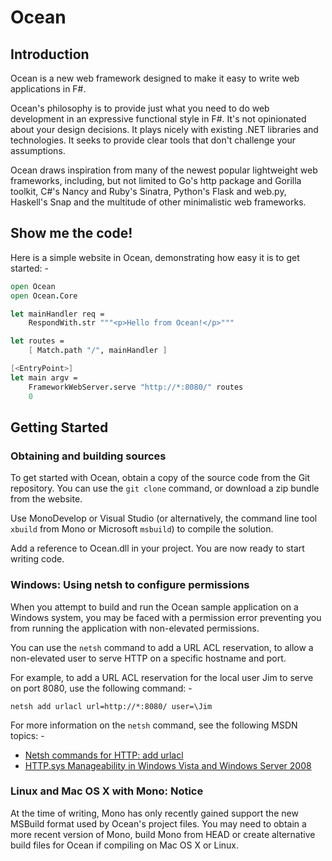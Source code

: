 # Ocean

## Introduction

Ocean is a new web framework designed to make it easy to write web applications in F#.

Ocean's philosophy is to provide just what you need to do web development in an expressive functional style in F#. It's not opinionated about your design decisions. It plays nicely with existing .NET libraries and technologies. It seeks to provide clear tools that don't challenge your assumptions.

Ocean draws inspiration from many of the newest popular lightweight web frameworks, including, but not limited to Go's http package and Gorilla toolkit, C#'s Nancy and Ruby's Sinatra, Python's Flask and web.py, Haskell's Snap and the multitude of other minimalistic web frameworks.

## Show me the code!

Here is a simple website in Ocean, demonstrating how easy it is to get started: -

```fsharp
open Ocean
open Ocean.Core

let mainHandler req =
    RespondWith.str """<p>Hello from Ocean!</p>"""

let routes =
    [ Match.path "/", mainHandler ]

[<EntryPoint>]
let main argv =
    FrameworkWebServer.serve "http://*:8080/" routes
    0
```

## Getting Started

### Obtaining and building sources

To get started with Ocean, obtain a copy of the source code from the Git repository. You can use the `git clone` command, or download a zip bundle from the website.

Use MonoDevelop or Visual Studio (or alternatively, the command line tool `xbuild` from Mono or Microsoft `msbuild`) to compile the solution.

Add a reference to Ocean.dll in your project. You are now ready to start writing code.

### Windows: Using netsh to configure permissions

When you attempt to build and run the Ocean sample application on a Windows system, you may be faced with a permission error preventing you from running the application with non-elevated permissions.

You can use the `netsh` command to add a URL ACL reservation, to allow a non-elevated user to serve HTTP on a specific hostname and port.

For example, to add a URL ACL reservation for the local user Jim to serve on port 8080, use the following command: -

    netsh add urlacl url=http://*:8080/ user=\Jim

For more information on the `netsh` command, see the following MSDN topics: -

 * [Netsh commands for HTTP: add urlacl](http://msdn.microsoft.com/en-us/library/windows/desktop/cc307223.aspx)
 * [HTTP.sys Manageability in Windows Vista and Windows Server 2008](http://msdn.microsoft.com/en-us/library/windows/desktop/cc308384.aspx)

### Linux and Mac OS X with Mono: Notice

At the time of writing, Mono has only recently gained support the new MSBuild format used by Ocean's project files. You may need to obtain a more recent version of Mono, build Mono from HEAD or create alternative build files for Ocean if compiling on Mac OS X or Linux.
